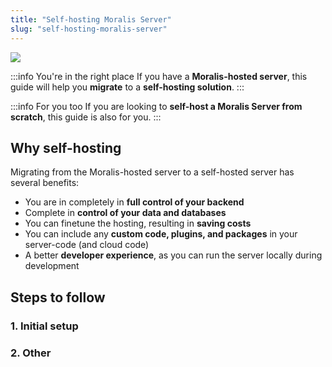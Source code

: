 ```yaml
---
title: "Self-hosting Moralis Server"
slug: "self-hosting-moralis-server"
---
```


![](/img/content/53a7368-self-hosted-moralis-server-webpage-banner.webp)

:::info You're in the right place
If you have a **Moralis-hosted server**, this guide will help you **migrate** to a **self-hosting solution**.
:::

:::info For you too
If you are looking to **self-host a Moralis Server from scratch**, this guide is also for you.
:::

## Why self-hosting

Migrating from the Moralis-hosted server to a self-hosted server has several benefits:

- You are in completely in **full control of your backend**
- Complete in **control of your data and databases**
- You can finetune the hosting, resulting in **saving costs**
- You can include any **custom code, plugins, and packages** in your server-code (and cloud code)
- A better **developer experience**, as you can run the server locally during development

## Steps to follow

### 1. Initial setup
### 2. Other
